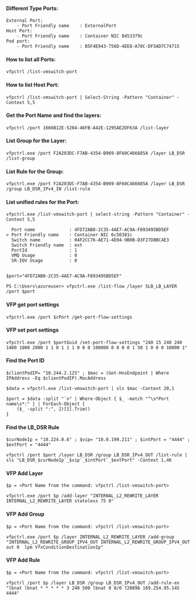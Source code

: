 #### Different Type Ports: ####

```
External Port:
	- Port Friendly name    : ExternalPort
Host Port:
	- Port Friendly name    : Container NIC 8453379c
Pod port:
	- Port Friendly name    : B5F4E943-756D-4EE8-A70C-DF5AD7C74715
```

#### How to list all Ports: #####
``` vfpctrl /list-vmswitch-port ```

#### How to list Host Port: ####
``` vfpctrl /list-vmswitch-port | Select-String -Pattern "Container" -Context 5,5 ```

#### Get the Port Name and find the layers: ####
``` vfpctrl /port 1666B12E-5204-46FB-A42E-1295AE2DF63A /list-layer ```

#### List Group for the Layer: ####
``` vfpctrl.exe /port F2A203DC-F7AB-4354-B969-8F60C466685A /layer LB_DSR /list-group ```

#### List Rule for the Group: ####
``` vfpctrl.exe /port F2A203DC-F7AB-4354-B969-8F60C466685A /layer LB_DSR /group LB_DSR_IPv4_IN /list-rule ```

#### List unified rules for the Port: ####
``` vfpctrl.exe /port 1666B12E-5204-46FB-A42E-1295AE2DF63A /list-unified-flow
vfpctrl.exe /list-vmswitch-port | select-string -Pattern "Container" -Context 5,5
 
  Port name             : 4FD72AB0-2C35-4AE7-AC9A-F893495BD5EF
> Port Friendly name    : Container NIC 6c50381c
  Switch name           : 04F2CC76-AE71-4E04-9B0B-D3F27D8BC4E3
  Switch Friendly name  : ext
  PortId                : 1
  VMQ Usage             : 0
  SR-IOV Usage          : 0
 
 
$port="4FD72AB0-2C35-4AE7-AC9A-F893495BD5EF"
 
PS C:\Users\azureuser> vfpctrl.exe /list-flow /layer SLB_LB_LAYER /port $port
```

#### VFP get port settings ####

```
vfpctrl.exe /port $cPort /get-port-flow-settings
```

#### VFP set port settings ####
```
vfpctrl.exe /port $portGuid /set-port-flow-settings "240 15 240 240 1400 1000 2000 1 1 0 1 1 1 0 0 0 100000 0 0 0 0 1 50 1 0 0 0 10000 1"
```

#### Find the Port ID ####

```
$clientPodIP= "10.244.2.125" ; $mac = (Get-HnsEndpoint | Where IPAddress -Eq $clientPodIP).MacAddress

$data = vfpctrl.exe /list-vmswitch-port | sls $mac -Context 20,1

$port = $data -split "`n" | Where-Object { $_ -match "^\s*Port name\s*:" } | ForEach-Object {
    ($_ -split ":", 2)[1].Trim()
}
```

#### Find the LB_DSR Rule ####

```
$curNodeIp = "10.224.0.6" ; $vip= "10.0.199.211" ; $intPort = "4444" ; $extPort = "4444"

vfpctrl /port $port /layer LB_DSR /group LB_DSR_IPv4_OUT /list-rule | sls "LB_DSR_$curNodeIp`_$vip`_$intPort`_$extPort" -Context 1,46
```	

#### VFP Add Layer ####

```
$p = <Port Name from the command: vfpctrl /list-vmswitch-port>

vfpctrl.exe /port $p /add-layer "INTERNAL_L2_REWRITE_LAYER INTERNAL_L2_REWRITE_LAYER stateless 75 0"
```

#### VFP Add Group ####

```
$p = <Port Name from the command: vfpctrl /list-vmswitch-port>

vfpctrl.exe /port $p /layer INTERNAL_L2_REWRITE_LAYER /add-group "INTERNAL_L2_REWRITE_GROUP_IPV4_OUT INTERNAL_L2_REWRITE_GROUP_IPV4_OUT out 0  lpm VfxConditionDestinationIp"
```

#### VFP Add Rule ####

```
$p = <Port Name from the command: vfpctrl /list-vmswitch-port>

vfpctrl /port $p /layer LB_DSR /group LB_DSR_IPv4_OUT /add-rule-ex "lbnat lbnat * * * * * 3 240 500 lbnat 0 0/0 720896 169.254.95.145 4444"
```
